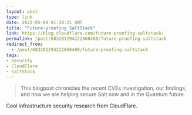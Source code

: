 ```yaml
---
layout: post
type: link
date: 2022-05-04 01:30:21 GMT
title: "Future-proofing SaltStack"
link: https://blog.cloudflare.com/future-proofing-saltstack/
permalink: /post/683281294222868480/future-proofing-saltstack
redirect_from: 
  - /post/683281294222868480/future-proofing-saltstack
tags:
- security
- CloudFlare
- SaltStack
---
```

<blockquote>This blogpost chronicles the recent CVEs investigation, our findings, and how we are helping secure Salt now and in the Quantum future.</blockquote>
<p>Cool infrastructure security research from CloudFlare.</p>